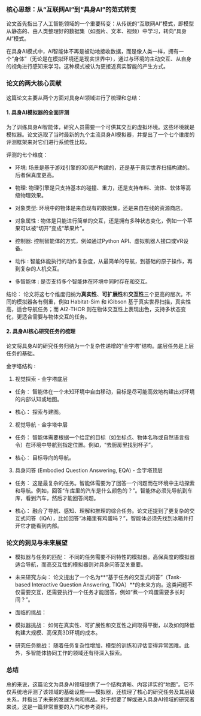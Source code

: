 ### 核心思想：从“互联网AI”到“具身AI”的范式转变

论文首先指出了人工智能领域的一个重要转变：从传统的“互联网AI”模式，即模型从静态的、由人类整理好的数据集（如图片、文本、视频）中学习，转向“具身AI”模式。

在具身AI模式中，AI智能体不再是被动地接收数据，而是像人类一样，拥有一个“身体”（无论是在模拟环境还是现实世界中），通过与环境的主动交互、从自身的视角进行感知来学习。这种模式被认为更接近真实智能的产生方式。



### 论文的两大核心贡献

这篇论文主要从两个方面对具身AI领域进行了梳理和总结：

#### 1. 具身AI模拟器的全面评测

为了训练具身AI智能体，研究人员需要一个可供其交互的虚拟环境。这些环境就是模拟器。论文选取了当时最新的九个主流具身AI模拟器，并提出了一个七个维度的评测框架来对它们进行系统性比较。

评测的七个维度：

* 环境: 场景是基于游戏引擎的3D资产构建的，还是基于真实世界扫描构建的。后者保真度更高。

* 物理: 物理引擎是只支持基本的碰撞、重力，还是支持布料、流体、软体等高级物理效果。

* 对象类型: 环境中的物体是来自现有的数据集，还是来自在线的资源商店。

* 对象属性 : 物体是只能进行简单的交互，还是拥有多种状态变化，例如一个苹果可以被“切开”变成“苹果片”。

* 控制器: 控制智能体的方式，例如通过Python API、虚拟机器人接口或VR设备。

* 动作 : 智能体能执行的动作复杂度，从最简单的导航，到基础的原子操作，再到复杂的人机交互。

* 多智能体 : 是否支持多个智能体在环境中同时存在和交互。

结论： 论文将这七个维度归纳为**真实性**、**可扩展性**和**交互性**三个更高的层次。不同的模拟器各有侧重，例如 Habitat-Sim 和 iGibson 基于真实世界扫描，真实性高，适合导航任务；而 AI2-THOR 则在物体交互性上表现出色，支持多状态变化，更适合需要与物体交互的任务。



#### 2. 具身AI核心研究任务的梳理

论文将具身AI的研究任务归纳为一个复杂性递增的“金字塔”结构。底层任务是上层任务的基础。

金字塔结构 :

1. 视觉探索 - 金字塔底层

* 任务： 智能体在一个未知环境中自由移动，目标是尽可能高效地构建出对环境的内部认知或地图。

* 核心： 探索与建图。

2. 视觉导航 - 金字塔中层

* 任务： 智能体需要根据一个给定的目标（如坐标点、物体名称或自然语言指令）在环境中导航到指定位置。例如，“去厨房里找到杯子”。

* 核心： 目标导向的导航。

3. 具身问答 (Embodied Question Answering, EQA) - 金字塔顶层

* 任务： 这是最复杂的任务。智能体需要为了回答一个问题而在环境中主动探索和导航。例如，回答“车库里的汽车是什么颜色的？”。智能体必须先导航到车库，看到汽车，然后才能回答问题。

* 核心： 融合了导航、感知、理解和推理的综合任务。论文还提到了更复杂的交互式问答（IQA），比如回答“冰箱里有鸡蛋吗？”，智能体必须先找到冰箱并打开它才能看到内部。



### 论文的洞见与未来展望

* 模拟器与任务的匹配： 不同的任务需要不同特性的模拟器。高保真度的模拟器适合导航，而高交互性的模拟器则对具身问答至关重要。

* 未来研究方向： 论文提出了一个名为**“基于任务的交互式问答”（Task-based Interactive Question Answering, TIQA）**的未来方向。这类问题不仅需要交互，还需要执行一个任务才能回答，例如“煮一个鸡蛋需要多长时间？”。

* 面临的挑战：

* 模拟器挑战： 如何在真实性、可扩展性和交互性之间取得平衡，以及如何降低构建大规模、高保真3D环境的成本。

* 研究任务挑战： 随着任务复杂性增加，模型的训练和评估变得异常困难。此外，多智能体协同工作的领域还有待深入探索。



### 总结

总的来说，这篇论文为具身AI领域提供了一个结构清晰、内容详实的“地图”。它不仅系统地评测了该领域的基础设施——模拟器，还梳理了核心的研究任务及其层级关系，并指出了未来的发展方向和挑战。对于想要了解或进入具身AI领域的研究者来说，这是一篇非常重要的入门和参考资料。
